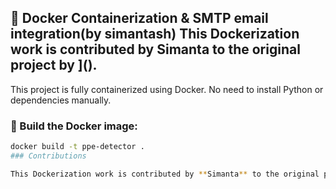 
## 🐳 Docker Containerization & SMTP email integration(by simantash) This Dockerization work is contributed by **Simanta** to the original project by [](https://github.com/Dev-B-cypher)]([](https://github.com/Dev-B-cypher/Real-Time-PPE-Detection)).

This project is fully containerized using Docker. No need to install Python or dependencies manually.

### 🔧 Build the Docker image:
```bash
docker build -t ppe-detector .
### Contributions

This Dockerization work is contributed by **Simanta** to the original project by [@yourfriendusername](https://github.com/yourfriendusername).
